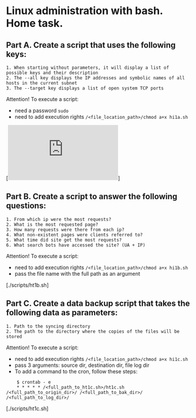 # Linux administration with bash. Home task.

## Part A. Create a script that uses the following keys: 
```
1. When starting without parameters, it will display a list of possible keys and their description  
2. The --all key displays the IP addresses and symbolic names of all hosts in the current subnet  
3. The --target key displays a list of open system TCP ports  
```
Attention! To execute a script:
  - need a password `sudo`
  - need to add execution rights `/<file_location_path>/chmod a+x hi1a.sh`

[![ht1a.sh](https://github.com/soloma70/HomeTasks_L1/blob/master/1_LinuxBash/scripts/ht1a.sh)]


## Part B. Create a script to answer the following questions:
```
1. From which ip were the most requests?  
2. What is the most requested page?  
3. How many requests were there from each ip?  
4. What non-existent pages were clients referred to?  
5. What time did site get the most requests?  
6. What search bots have accessed the site? (UA + IP)  
```
Attention! To execute a script:
  - need to add execution rights `/<file_location_path>/chmod a+x hi1b.sh`
  - pass the file name with the full path as an argument

[./scripts/ht1b.sh]


## Part C. Create a data backup script that takes the following data as parameters:
```
1. Path to the syncing directory  
2. The path to the directory where the copies of the files will be stored  
```
Attention! To execute a script:
  - need to add execution rights `/<file_location_path>/chmod a+x hi1c.sh`
  - pass 3 arguments: source dir, destination dir, file log dir
  - To add a command to the cron, follow these steps:
```  
    $ crontab - e
    * * * * * /<full_path_to_ht1c.sh>/ht1c.sh /<full_path_to_origin_dir>/ /<full_path_to_bak_dir>/ /<full_path_to_log_dir>/
```
[./scripts/ht1c.sh]
